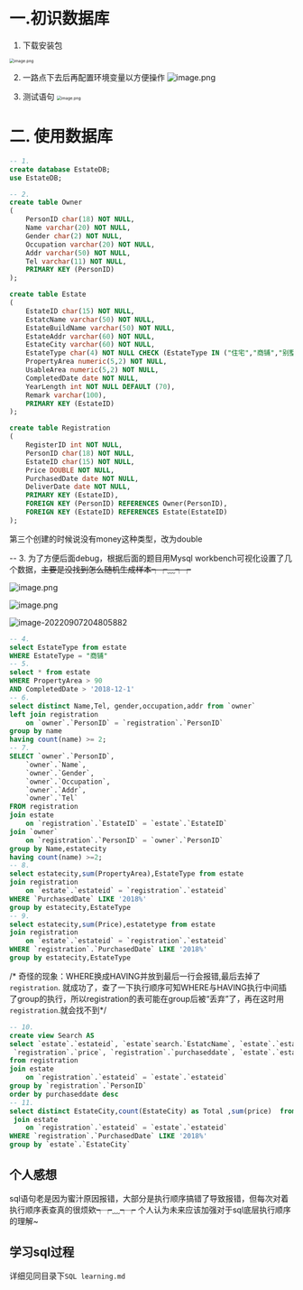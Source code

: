 # 一.初识数据库

1. 下载安装包

<img src="https://tva1.sinaimg.cn/large/008tG9v6ly1h5xvhg1wldj315h0o6dr8.jpg" alt="image.png" style="zoom:50%;" />

2. 一路点下去后再配置环境变量以方便操作
   ![image.png](https://tva1.sinaimg.cn/large/008tG9v6ly1h5xvoykynzj30oa03vju9.jpg)

3. 测试语句
   <img src="https://tva1.sinaimg.cn/large/008tG9v6ly1h5xw2ysm1oj31z41211he.jpg" alt="image.png" style="zoom:50%;" />

# 二. 使用数据库

```sql
-- 1. 
create database EstateDB;
use EstateDB;
```

```sql
-- 2.
create table Owner 
(
	PersonID char(18) NOT NULL,
    Name varchar(20) NOT NULL,
    Gender char(2) NOT NULL,
    Occupation varchar(20) NOT NULL,
    Addr varchar(50) NOT NULL,
    Tel varchar(11) NOT NULL,
    PRIMARY KEY (PersonID)
);

create table Estate
(
	EstateID char(15) NOT NULL,
    EstatcName varchar(50) NOT NULL,
    EstateBuildName varchar(50) NOT NULL,
    EstateAddr varchar(60) NOT NULL,
    EstateCity varchar(60) NOT NULL,
    EstateType char(4) NOT NULL CHECK (EstateType IN ("住宅","商铺","别墅","车位") ) , 
    PropertyArea numeric(5,2) NOT NULL,
    UsableArea numeric(5,2) NOT NULL,
    CompletedDate date NOT NULL,
    YearLength int NOT NULL DEFAULT (70),
    Remark varchar(100),
    PRIMARY KEY (EstateID)
);

create table Registration
(
	RegisterID int NOT NULL,
    PersonID char(18) NOT NULL,
    EstateID char(15) NOT NULL,
    Price DOUBLE NOT NULL,
    PurchasedDate date NOT NULL,
    DeliverDate date NOT NULL,
    PRIMARY KEY (EstateID),
	FOREIGN KEY (PersonID) REFERENCES Owner(PersonID),
	FOREIGN KEY	(EstateID) REFERENCES Estate(EstateID)
);
```

第三个创建的时候说没有money这种类型，改为double

-- 3.
为了方便后面debug，根据后面的题目用Mysql workbench可视化设置了几个数据，~~主要是没找到怎么随机生成样本┭┮﹏┭┮~~

![image.png](https://tva1.sinaimg.cn/large/008tG9v6ly1h5ybx3p5nej30ze04k77o.jpg)

![image.png](https://tva1.sinaimg.cn/large/008tG9v6ly1h5ybwv9e9bj30ej056q48.jpg)

![image-20220907204805882](../../../../AppData/Roaming/Typora/typora-user-images/image-20220907204805882.png)




```sql
-- 4.
select EstateType from estate 
WHERE EstateType = "商铺"
-- 5.
select * from estate
WHERE PropertyArea > 90
AND CompletedDate > '2018-12-1'
-- 6.
select distinct Name,Tel, gender,occupation,addr from `owner`
left join registration
	on `owner`.`PersonID` = `registration`.`PersonID`
group by name
having count(name) >= 2;
-- 7. 
SELECT `owner`.`PersonID`,
    `owner`.`Name`,
    `owner`.`Gender`,
    `owner`.`Occupation`,
    `owner`.`Addr`,
    `owner`.`Tel`
FROM registration
join estate 
	on `registration`.`EstateID` = `estate`.`EstateID`
join `owner`
	on `registration`.`PersonID` = `owner`.`PersonID`
group by Name,estatecity
having count(name) >=2;
-- 8.
select estatecity,sum(PropertyArea),EstateType from estate
join registration 
	on `estate`.`estateid` = `registration`.`estateid`
WHERE `PurchasedDate` LIKE '2018%'
group by estatecity,EstateType
-- 9.
select estatecity,sum(Price),estatetype from estate
join registration 
	on `estate`.`estateid` = `registration`.`estateid`
WHERE `registration`.`PurchasedDate` LIKE '2018%'
group by estatecity,EstateType
```
/* 奇怪的现象：WHERE换成HAVING并放到最后一行会报错,最后去掉了`registration`.
就成功了，查了一下执行顺序可知WHERE与HAVING执行中间插了group的执行，所以registration的表可能在group后被“丢弃”了，再在这时用`registration`.就会找不到*/

```sql
-- 10.
create view Search AS
select `estate`.`estateid`, `estate`search.`EstatcName`, `estate`.`estatetype`, `estate`.`propertyarea`,
 `registration`.`price`, `registration`.`purchaseddate`, `estate`.`estatebuildname`, `estate`.`estatecity`
from registration 
join estate 
	on `registration`.`estateid` = `estate`.`estateid`
group by `registration`.`PersonID`
order by purchaseddate desc
-- 11.
select distinct EstateCity,count(EstateCity) as Total ,sum(price)  from registration
 join estate
	on `registration`.`estateid` = `estate`.`estateid`
WHERE `registration`.`PurchasedDate` LIKE '2018%'
group by `estate`.`EstateCity`
```

## 个人感想

sql语句老是因为蜜汁原因报错，大部分是执行顺序搞错了导致报错，但每次对着执行顺序表查真的很烦欸┭┮﹏┭┮
个人认为未来应该加强对于sql底层执行顺序的理解~

## 学习sql过程

详细见同目录下`SQL learning.md`
